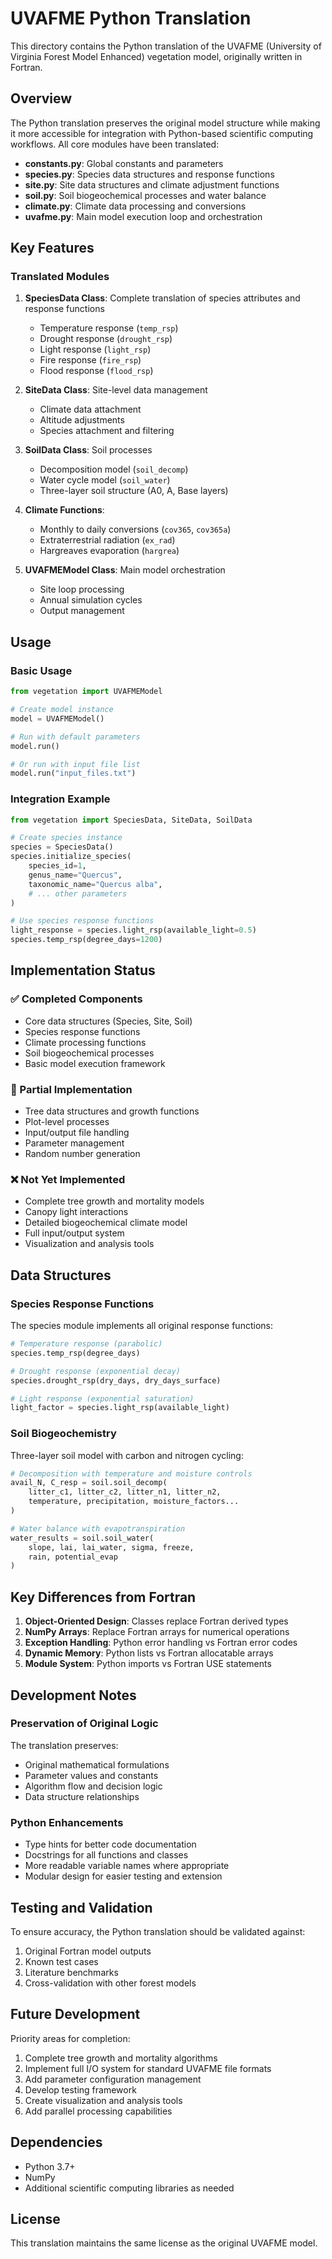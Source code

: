 # UVAFME Python Translation

This directory contains the Python translation of the UVAFME (University of Virginia Forest Model Enhanced) vegetation model, originally written in Fortran.

## Overview

The Python translation preserves the original model structure while making it more accessible for integration with Python-based scientific computing workflows. All core modules have been translated:

- **constants.py**: Global constants and parameters
- **species.py**: Species data structures and response functions
- **site.py**: Site data structures and climate adjustment functions
- **soil.py**: Soil biogeochemical processes and water balance
- **climate.py**: Climate data processing and conversions
- **uvafme.py**: Main model execution loop and orchestration

## Key Features

### Translated Modules

1. **SpeciesData Class**: Complete translation of species attributes and response functions
   - Temperature response (`temp_rsp`)
   - Drought response (`drought_rsp`) 
   - Light response (`light_rsp`)
   - Fire response (`fire_rsp`)
   - Flood response (`flood_rsp`)

2. **SiteData Class**: Site-level data management
   - Climate data attachment
   - Altitude adjustments
   - Species attachment and filtering

3. **SoilData Class**: Soil processes
   - Decomposition model (`soil_decomp`)
   - Water cycle model (`soil_water`)
   - Three-layer soil structure (A0, A, Base layers)

4. **Climate Functions**: 
   - Monthly to daily conversions (`cov365`, `cov365a`)
   - Extraterrestrial radiation (`ex_rad`)
   - Hargreaves evaporation (`hargrea`)

5. **UVAFMEModel Class**: Main model orchestration
   - Site loop processing
   - Annual simulation cycles
   - Output management

## Usage

### Basic Usage

```python
from vegetation import UVAFMEModel

# Create model instance
model = UVAFMEModel()

# Run with default parameters
model.run()

# Or run with input file list
model.run("input_files.txt")
```

### Integration Example

```python
from vegetation import SpeciesData, SiteData, SoilData

# Create species instance
species = SpeciesData()
species.initialize_species(
    species_id=1,
    genus_name="Quercus",
    taxonomic_name="Quercus alba",
    # ... other parameters
)

# Use species response functions
light_response = species.light_rsp(available_light=0.5)
species.temp_rsp(degree_days=1200)
```

## Implementation Status

### ✅ Completed Components

- Core data structures (Species, Site, Soil)
- Species response functions
- Climate processing functions
- Soil biogeochemical processes
- Basic model execution framework

### 🚧 Partial Implementation

- Tree data structures and growth functions
- Plot-level processes
- Input/output file handling
- Parameter management
- Random number generation

### ❌ Not Yet Implemented

- Complete tree growth and mortality models
- Canopy light interactions
- Detailed biogeochemical climate model
- Full input/output system
- Visualization and analysis tools

## Data Structures

### Species Response Functions

The species module implements all original response functions:

```python
# Temperature response (parabolic)
species.temp_rsp(degree_days)

# Drought response (exponential decay)
species.drought_rsp(dry_days, dry_days_surface)

# Light response (exponential saturation)
light_factor = species.light_rsp(available_light)
```

### Soil Biogeochemistry

Three-layer soil model with carbon and nitrogen cycling:

```python
# Decomposition with temperature and moisture controls
avail_N, C_resp = soil.soil_decomp(
    litter_c1, litter_c2, litter_n1, litter_n2,
    temperature, precipitation, moisture_factors...
)

# Water balance with evapotranspiration
water_results = soil.soil_water(
    slope, lai, lai_water, sigma, freeze,
    rain, potential_evap
)
```

## Key Differences from Fortran

1. **Object-Oriented Design**: Classes replace Fortran derived types
2. **NumPy Arrays**: Replace Fortran arrays for numerical operations
3. **Exception Handling**: Python error handling vs Fortran error codes
4. **Dynamic Memory**: Python lists vs Fortran allocatable arrays
5. **Module System**: Python imports vs Fortran USE statements

## Development Notes

### Preservation of Original Logic

The translation preserves:
- Original mathematical formulations
- Parameter values and constants
- Algorithm flow and decision logic
- Data structure relationships

### Python Enhancements

- Type hints for better code documentation
- Docstrings for all functions and classes
- More readable variable names where appropriate
- Modular design for easier testing and extension

## Testing and Validation

To ensure accuracy, the Python translation should be validated against:
1. Original Fortran model outputs
2. Known test cases
3. Literature benchmarks
4. Cross-validation with other forest models

## Future Development

Priority areas for completion:
1. Complete tree growth and mortality algorithms
2. Implement full I/O system for standard UVAFME file formats
3. Add parameter configuration management
4. Develop testing framework
5. Create visualization and analysis tools
6. Add parallel processing capabilities

## Dependencies

- Python 3.7+
- NumPy
- Additional scientific computing libraries as needed

## License

This translation maintains the same license as the original UVAFME model.